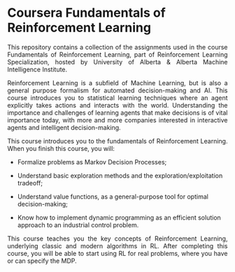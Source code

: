 # Coursera Fundamentals of Reinforcement Learning

<p align='justify'>This repository contains a collection of the assignments used in the course Fundamentals of Reinforcement Learning, part of Reinforcement Learning Specialization, hosted by University of Alberta & Alberta Machine Intelligence Institute.</p>

<p align='justify'>Reinforcement Learning is a subfield of Machine Learning, but is also a general purpose formalism for automated decision-making and AI. This course introduces you to statistical learning techniques where an agent explicitly takes actions and interacts with the world. Understanding the importance and challenges of learning agents that make decisions is of vital importance today, with more and more companies interested in interactive agents and intelligent decision-making.</p>

<p align='justify'>This course introduces you to the fundamentals of Reinforcement Learning. When you finish this course, you will:</p>

- Formalize problems as Markov Decision Processes;

- Understand basic exploration methods and the exploration/exploitation tradeoff;

- Understand value functions, as a general-purpose tool for optimal decision-making;

- Know how to implement dynamic programming as an efficient solution approach to an industrial control problem.

<p align='justify'>This course teaches you the key concepts of Reinforcement Learning, underlying classic and modern algorithms in RL. After completing this course, you will be able to start using RL for real problems, where you have or can specify the MDP.</p>

